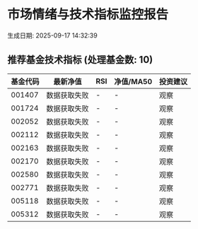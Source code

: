 # 市场情绪与技术指标监控报告

生成日期: 2025-09-17 14:32:39

## 推荐基金技术指标 (处理基金数: 10)
| 基金代码 | 最新净值 | RSI | 净值/MA50 | 投资建议 |
|----------|----------|-----|-----------|----------|
| 001407 | 数据获取失败 | - | - | 观察 |
| 001724 | 数据获取失败 | - | - | 观察 |
| 002052 | 数据获取失败 | - | - | 观察 |
| 002112 | 数据获取失败 | - | - | 观察 |
| 002163 | 数据获取失败 | - | - | 观察 |
| 002170 | 数据获取失败 | - | - | 观察 |
| 002580 | 数据获取失败 | - | - | 观察 |
| 002771 | 数据获取失败 | - | - | 观察 |
| 005118 | 数据获取失败 | - | - | 观察 |
| 005312 | 数据获取失败 | - | - | 观察 |
